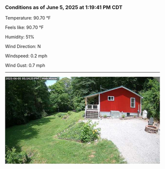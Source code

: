 ### Conditions as of June 5, 2025 at 1:19:41 PM CDT 

Temperature: 90.70 &deg;F

Feels like: 90.70 &deg;F

Humidity: 51%

Wind Direction: N

Windspeed: 0.2 mph

Wind Gust: 0.7 mph

---

<img src="./images/latest.jpeg"/>

